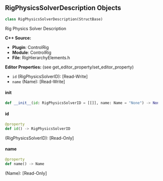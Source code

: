 ## RigPhysicsSolverDescription Objects

```python
class RigPhysicsSolverDescription(StructBase)
```

Rig Physics Solver Description

**C++ Source:**

- **Plugin**: ControlRig
- **Module**: ControlRig
- **File**: RigHierarchyElements.h

**Editor Properties:** (see get_editor_property/set_editor_property)

- ``id`` (RigPhysicsSolverID):  [Read-Write]
- ``name`` (Name):  [Read-Write]

<a id="unreal.RigPhysicsSolverDescription.__init__"></a>

#### __init__

```python
def __init__(id: RigPhysicsSolverID = [[]], name: Name = "None") -> None
```

<a id="unreal.RigPhysicsSolverDescription.id"></a>

#### id

```python
@property
def id() -> RigPhysicsSolverID
```

(RigPhysicsSolverID):  [Read-Only]

<a id="unreal.RigPhysicsSolverDescription.name"></a>

#### name

```python
@property
def name() -> Name
```

(Name):  [Read-Only]

<a id="unreal.RigPhysicsSettings"></a>